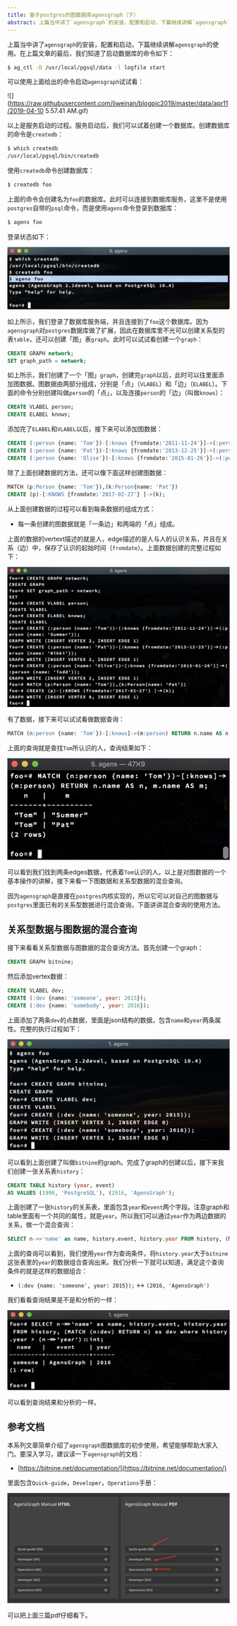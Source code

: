 ```yaml
---
title: 基于postgres的图数据库agensgraph（下）
abstract: 上篇当中讲了`agensgraph`的安装，配置和启动，下篇继续讲解`agensgraph`的使用。
---
```




上篇当中讲了`agensgraph`的安装，配置和启动，下篇继续讲解`agensgraph`的使用。在上篇文章的最后，我们知道了启动数据库的命令如下：

```bash
$ ag_ctl -D /usr/local/pgsql/data -l logfile start
```

可以使用上面给出的命令启动`agensgraph`试试看：

![](https://raw.githubusercontent.com/liweinan/blogpic2019/master/data/apr11/2019-04-10 5.57.41 AM.gif)

以上是服务启动的过程。服务启动后，我们可以试着创建一个数据库。创建数据库的命令是`createdb`：

```bash
$ which createdb
/usr/local/pgsql/bin/createdb
```

使用`createdb`命令创建数据库：

```bash
$ createdb foo
```

上面的命令会创建名为`foo`的数据库。此时可以连接到数据库服务，这里不是使用`postgres`自带的`psql`命令，而是使用`agens`命令登录到数据库：

```bash
$ agens foo
```

登录状态如下：

![](https://raw.githubusercontent.com/liweinan/blogpic2019/master/data/apr11/C6A67FCD-0A7A-4A9C-BA2E-68E2E0699154.png)

如上所示，我们登录了数据库服务端，并且连接到了`foo`这个数据库。因为`agensgraph`对`postgres`数据库做了扩展，因此在数据库里不光可以创建关系型的表`table`，还可以创建「图」表`graph`。此时可以试试看创建一个`graph`：

```sql
CREATE GRAPH network;
SET graph_path = network;
```

如上所示，我们创建了一个「图」`graph`，创建完`graph`以后，此时可以往里面添加图数据。图数据由两部分组成，分别是「点」（`VLABEL`）和「边」（`ELABEL`）。下面的命令分别创建叫做`person`的「点」，以及连接`person`的「边」（叫做`knows`）：

```sql
CREATE VLABEL person;
CREATE ELABEL knows;
```

添加完了`ELABEL`和`VLABEL`以后，接下来可以添加图数据：

```sql
CREATE (:person {name: 'Tom'})-[:knows {fromdate:'2011-11-24'}]->(:person {name: 'Summer'});
CREATE (:person {name: 'Pat'})-[:knows {fromdate:'2013-12-25'}]->(:person {name: 'Nikki'});
CREATE (:person {name: 'Olive'})-[:knows {fromdate:'2015-01-26'}]->(:person {name: 'Todd'});
```

除了上面创建数据的方法，还可以像下面这样创建图数据：

```sql
MATCH (p:Person {name: 'Tom'}),(k:Person{name: 'Pat'}) 
CREATE (p)-[:KNOWS {fromdate:'2017-02-27'} ]->(k);
```

从上面创建数据的过程可以看到每条数据的组成方式：

* 每一条创建的图数据就是「一条边」和两端的「点」组成。

上面的数据的vertext描述的就是人，edge描述的是人与人的认识关系，并且在关系（边）中，保存了认识的起始时间（`fromdate`）。上面数据创建的完整过程如下：

![](https://raw.githubusercontent.com/liweinan/blogpic2019/master/data/apr11/06061921-B69C-46F4-9441-91C5EFB1FC41.png)

有了数据，接下来可以试试看做数据查询：

```sql
MATCH (n:person {name: 'Tom'})-[:knows]->(m:person) RETURN n.name AS n, m.name AS m;
```

上面的查询就是查找`Tom`所认识的人，查询结果如下：

![](https://raw.githubusercontent.com/liweinan/blogpic2019/master/data/apr11/259F3530-D2EC-4A0F-AA50-E1FD4D7D29C5.png)

可以看到我们找到两条edges数据，代表着`Tom`认识的人。以上是对图数据的一个基本操作的讲解，接下来看一下图数据和关系型数据的混合查询。

因为`agensgraph`是直接在`postgres`内核实现的，所以它可以对自己的图数据与`postgres`里面已有的关系型数据进行混合查询，下面讲讲混合查询的使用方法。

## 关系型数据与图数据的混合查询

接下来看看关系型数据与图数据的混合查询方法。首先创建一个graph：

```sql
CREATE GRAPH bitnine;
```

然后添加vertex数据：

```sql
CREATE VLABEL dev;
CREATE (:dev {name: 'someone', year: 2015});
CREATE (:dev {name: 'somebody', year: 2016});
```

上面添加了两条`dev`的点数据，里面是json结构的数据，包含`name`和`year`两条属性。完整的执行过程如下：

![](https://raw.githubusercontent.com/liweinan/blogpic2019/master/data/apr11/65125732-070D-4CD1-ABE5-FCEC50396615.png)

可以看到上面创建了叫做`bitnine`的graph。完成了graph的创建以后，接下来我们创建一张关系表`history`：

```sql
CREATE TABLE history (year, event)
AS VALUES (1996, 'PostgreSQL'), (2016, 'AgensGraph');
```

上面创建了一张`history`的关系表，里面包含`year`和`event`两个字段。注意graph和table里面有一个共同的属性，就是`year`。所以我们可以通过`year`作为两边数据的关系，做一个混合查询：

```sql
SELECT n->>'name' as name, history.event, history.year FROM history, (MATCH (n:dev) RETURN n) as dev where history.year > (n->>'year')::int; 
```

上面的查询可以看到，我们使用`year`作为查询条件，将`history.year`大于`bitnine`这张表里的`year`的数据组合查询出来。我们分析一下就可以知道，满足这个查询条件的就是这样的数据组合：

* `(:dev {name: 'someone', year: 2015});` <-> `(2016, 'AgensGraph')`

我们看看查询结果是不是和分析的一样：

![](https://raw.githubusercontent.com/liweinan/blogpic2019/master/data/apr11/6AEA0AB4-93E4-4E03-A3DD-8BB7141AE292.png)

可以看到查询结果和分析的一样。

## 参考文档

本系列文章简单介绍了`agensgraph`图数据库的初步使用，希望能够帮助大家入门。要深入学习，建议读一下`agensgraph`的文档：

* [https://bitnine.net/documentation/](https://bitnine.net/documentation/) 

里面包含`Quick-guide`，`Developer`，`Operations`手册：

![](https://raw.githubusercontent.com/liweinan/blogpic2019/master/data/apr11/5AFD990E-68B7-428D-A2E4-5B3F97E7B03D.png)

可以把上面三篇pdf仔细看下。


